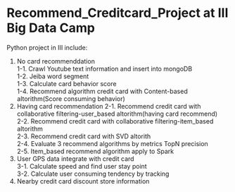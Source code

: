 # Recommend_Creditcard_Project at III Big Data Camp
Python project in III include:
1. No card recommenddation  
1-1. Crawl Youtube text information and insert into mongoDB  
1-2. Jeiba word segment  
1-3. Calculate card behavior score  
1-4. Recommend algorithm credit card with Content-based altorithm(Score consuming behavior)  
2. Having card recommendation 
2-1. Recommend credit card with collaborative filtering-user_based altorithm(having card recommend)  
2-2. Recommend credit card with collaborative filtering-item_based altorithm  
2-3. Recommend credit card with SVD altorith  
2-4. Evaluate 3 recommend algorithms by metrics TopN precision  
2-5. Item_based recommend algorithm apply to Spark  
3. User GPS data integrate with credit card  
3-1. Calculate speed and find user stay point  
3-2. Calculate user consuming tendency by tracking  
4. Nearby credit card discount store information  
